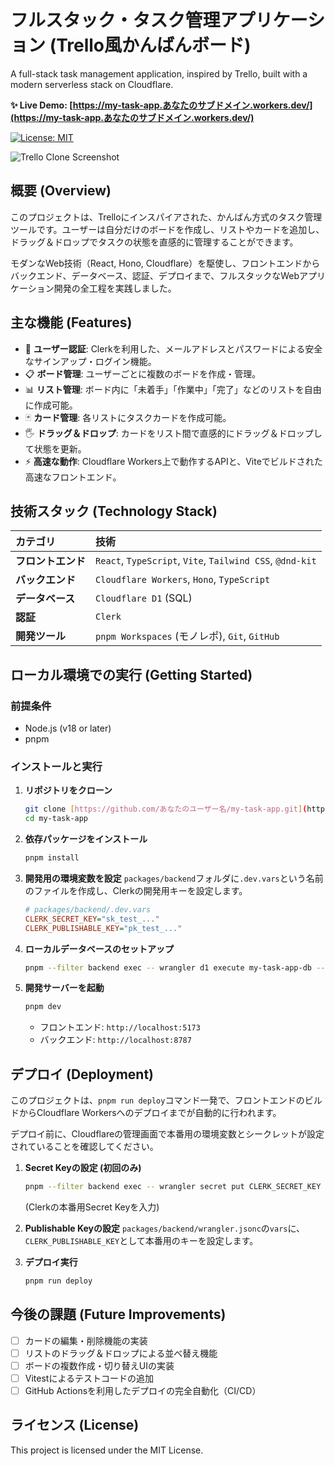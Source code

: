 # フルスタック・タスク管理アプリケーション (Trello風かんばんボード)
A full-stack task management application, inspired by Trello, built with a modern serverless stack on Cloudflare.

**✨ Live Demo: [https://my-task-app.あなたのサブドメイン.workers.dev/](https://my-task-app.あなたのサブドメイン.workers.dev/)**

[![License: MIT](https://img.shields.io/badge/License-MIT-blue.svg)](https://opensource.org/licenses/MIT)

![Trello Clone Screenshot](**ここにアプリのスクリーンショット画像を貼る**)

## 概要 (Overview)

このプロジェクトは、Trelloにインスパイアされた、かんばん方式のタスク管理ツールです。ユーザーは自分だけのボードを作成し、リストやカードを追加し、ドラッグ＆ドロップでタスクの状態を直感的に管理することができます。

モダンなWeb技術（React, Hono, Cloudflare）を駆使し、フロントエンドからバックエンド、データベース、認証、デプロイまで、フルスタックなWebアプリケーション開発の全工程を実践しました。

## 主な機能 (Features)

-   🔐 **ユーザー認証**: Clerkを利用した、メールアドレスとパスワードによる安全なサインアップ・ログイン機能。
-   📋 **ボード管理**: ユーザーごとに複数のボードを作成・管理。
-   📊 **リスト管理**: ボード内に「未着手」「作業中」「完了」などのリストを自由に作成可能。
-   🃏 **カード管理**: 各リストにタスクカードを作成可能。
-   🖐️ **ドラッグ＆ドロップ**: カードをリスト間で直感的にドラッグ＆ドロップして状態を更新。
-   ⚡ **高速な動作**: Cloudflare Workers上で動作するAPIと、Viteでビルドされた高速なフロントエンド。

## 技術スタック (Technology Stack)

| カテゴリ           | 技術                                                                |
| :----------------- | :------------------------------------------------------------------ |
| **フロントエンド** | `React`, `TypeScript`, `Vite`, `Tailwind CSS`, `@dnd-kit`           |
| **バックエンド** | `Cloudflare Workers`, `Hono`, `TypeScript`                          |
| **データベース** | `Cloudflare D1` (SQL)                                               |
| **認証** | `Clerk`                                                             |
| **開発ツール** | `pnpm Workspaces` (モノレポ), `Git`, `GitHub`                         |

## ローカル環境での実行 (Getting Started)

### 前提条件
-   Node.js (v18 or later)
-   pnpm

### インストールと実行
1.  **リポジトリをクローン**
    ```bash
    git clone [https://github.com/あなたのユーザー名/my-task-app.git](https://github.com/あなたのユーザー名/my-task-app.git)
    cd my-task-app
    ```

2.  **依存パッケージをインストール**
    ```bash
    pnpm install
    ```

3.  **開発用の環境変数を設定**
    `packages/backend`フォルダに`.dev.vars`という名前のファイルを作成し、Clerkの開発用キーを設定します。
    ```ini
    # packages/backend/.dev.vars
    CLERK_SECRET_KEY="sk_test_..."
    CLERK_PUBLISHABLE_KEY="pk_test_..."
    ```

4.  **ローカルデータベースのセットアップ**
    ```bash
    pnpm --filter backend exec -- wrangler d1 execute my-task-app-db --file=./packages/backend/schema.sql --local
    ```

5.  **開発サーバーを起動**
    ```bash
    pnpm dev
    ```
    -   フロントエンド: `http://localhost:5173`
    -   バックエンド: `http://localhost:8787`

## デプロイ (Deployment)

このプロジェクトは、`pnpm run deploy`コマンド一発で、フロントエンドのビルドからCloudflare Workersへのデプロイまでが自動的に行われます。

デプロイ前に、Cloudflareの管理画面で本番用の環境変数とシークレットが設定されていることを確認してください。

1.  **Secret Keyの設定 (初回のみ)**
    ```bash
    pnpm --filter backend exec -- wrangler secret put CLERK_SECRET_KEY
    ```
    (Clerkの本番用Secret Keyを入力)

2.  **Publishable Keyの設定**
    `packages/backend/wrangler.jsonc`の`vars`に、`CLERK_PUBLISHABLE_KEY`として本番用のキーを設定します。

3.  **デプロイ実行**
    ```bash
    pnpm run deploy
    ```

## 今後の課題 (Future Improvements)
-   [ ] カードの編集・削除機能の実装
-   [ ] リストのドラッグ＆ドロップによる並べ替え機能
-   [ ] ボードの複数作成・切り替えUIの実装
-   [ ] Vitestによるテストコードの追加
-   [ ] GitHub Actionsを利用したデプロイの完全自動化（CI/CD）

## ライセンス (License)

This project is licensed under the MIT License.